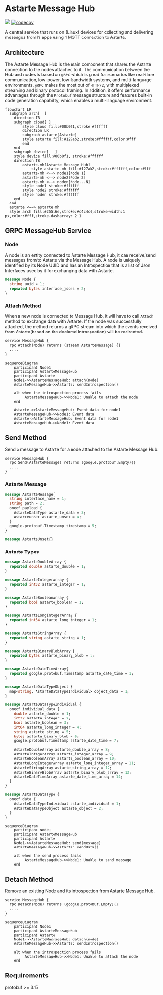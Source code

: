 <!---
  Copyright 2022 SECO Mind Srl

  SPDX-License-Identifier: Apache-2.0
-->

# Astarte Message Hub

![](https://github.com/astarte-platform/astarte-message-hub/actions/workflows/build.yaml/badge.svg?branch=master)
[![codecov](https://codecov.io/gh/astarte-platform/astarte-message-hub/branch/master/graph/badge.svg)](https://app.codecov.io/gh/astarte-message-hub)

A central service that runs on (Linux) devices for collecting and delivering messages from N apps using 1 MQTT connection to Astarte.

## Architecture
The Astarte Message Hub is the main component that shares the Astarte connection to the nodes attached to it.
The communication between the Hub and nodes is based on `gRPC` which is great for scenarios like real-time communication, low-power, low-bandwidth systems, and multi-language environments.
`gRPC` makes the most out of `HTTP/2`, with multiplexed streaming and binary protocol framing. In addition, it offers performance advantages through the `Protobuf` message structure and features built-in code generation capability, which enables a multi-language environment.

```mermaid
flowchart LR
  subgraph arch[  ]
    direction TB
    subgraph cloud[ ]
        style cloud fill:#00b0f1,stroke:#ffffff
        direction LR
        subgraph astarte[Astarte]
        style astarte fill:#127ab2,stroke:#ffffff,color:#fff
        end
    end
    subgraph device[   ]
    style device fill:#00b0f1, stroke:#ffffff
    direction TB
        astarte-mh[Astarte Message Hub]
            style astarte-mh fill:#127ab2,stroke:#ffffff,color:#fff
        astarte-mh <--> node1[Node 1]
        astarte-mh <--> node2[Node 2]
        astarte-mh <--> noden[Node...N]
        style node1 stroke:#ffffff
        style node2 stroke:#ffffff
        style noden stroke:#ffffff
    end
  end
  astarte <==> astarte-mh
  style arch fill:#25516e,stroke:#c4c4c4,stroke-width:1 px,color:#fff,stroke-dasharray: 2 1
```

## GRPC MessageHub Service
### Node
A node is an entity connected to Astarte Message Hub, it can receive/send messages from/to Astarte via the Message Hub.
A node is uniquely identified by its Node UUID and has an Introspection that is a list of Json Interfaces used by it for exchanging data with Astarte. 

``` protobuf
message Node {
  string uuid = 1;
  repeated bytes interface_jsons = 2;
}
```

### Attach Method
When a new node is connected to Message Hub, it will have to call `Attach` method to exchange data with Astarte.
If the node was successfully attached, the method returns a gRPC stream into which the events received from Astarte(based on the declared Introspection) will be redirected.

``` protobuf
service MessageHub {
  rpc Attach(Node) returns (stream AstarteMessage) {}
  ....
}
```

``` mermaid
sequenceDiagram
    participant Node1
    participant AstarteMessageHub
    participant Astarte
    Node1->>AstarteMessageHub: attach(node)
    AstarteMessageHub->>Astarte: sendIntrospection()
    
    alt when the introspection process fails
         AstarteMessageHub->>Node1: Unable to attach the node
    end
    
    Astarte->>AstarteMessageHub: Event data for node1
    AstarteMessageHub->>Node1: Event data
    Astarte->AstarteMessageHub: Event data for node1
    AstarteMessageHub->>Node1: Event data
```

## Send Method
Send a message to Astarte for a node attached to the Astarte Message Hub.

``` protobuf
service MessageHub {
  rpc Send(AstarteMessage) returns (google.protobuf.Empty){}
  ....
}
```
### Astarte Message

``` protobuf
message AstarteMessage{
  string interface_name = 1;
  string path = 2;
  oneof payload {
    AstarteDataType astarte_data = 3;
    AstarteUnset astarte_unset = 4;
  }
  google.protobuf.Timestamp timestamp = 5;
}

message AstarteUnset{}
```

### Astarte Types
``` protobuf
message AstarteDoubleArray {
  repeated double astarte_double = 1;
}

message AstarteIntegerArray {
  repeated int32 astarte_integer = 1;
}

message AstarteBooleanArray {
  repeated bool astarte_boolean = 1;
}

message AstarteLongIntegerArray {
  repeated int64 astarte_long_integer = 1;
}

message AstarteStringArray {
  repeated string astarte_string = 1;
}

message AstarteBinaryBlobArray {
  repeated bytes astarte_binary_blob = 1;
}

message AstarteDateTimeArray{
  repeated google.protobuf.Timestamp astarte_date_time = 1;
}

message AstarteDataTypeObject {
  map<string, AstarteDataTypeIndividual> object_data = 1;
}

message AstarteDataTypeIndividual {
  oneof individual_data {
    double astarte_double = 1;
    int32 astarte_integer = 2;
    bool astarte_boolean = 3;
    int64 astarte_long_integer = 4;
    string astarte_string = 5;
    bytes astarte_binary_blob = 6;
    google.protobuf.Timestamp astarte_date_time = 7;

    AstarteDoubleArray astarte_double_array = 8;
    AstarteIntegerArray astarte_integer_array = 9;
    AstarteBooleanArray astarte_boolean_array = 10;
    AstarteLongIntegerArray astarte_long_integer_array = 11;
    AstarteStringArray astarte_string_array = 12;
    AstarteBinaryBlobArray astarte_binary_blob_array = 13;
    AstarteDateTimeArray astarte_date_time_array = 14;
  }
}

message AstarteDataType {
  oneof data {
    AstarteDataTypeIndividual astarte_individual = 1;
    AstarteDataTypeObject astarte_object = 2;
  }
}
```

``` mermaid
sequenceDiagram
    participant Node1
    participant AstarteMessageHub
    participant Astarte
    Node1->>AstarteMessageHub: send(message)
    AstarteMessageHub->>Astarte: sendData()
    
    alt when the send process fails
         AstarteMessageHub->>Node1: Unable to send message
    end
```
## Detach Method
Remove an existing Node and its introspection from Astarte Message Hub.

``` protobuf
service MessageHub {
  rpc Detach(Node) returns (google.protobuf.Empty){}
  ....
}
```

```mermaid
sequenceDiagram
    participant Node1
    participant AstarteMessageHub
    participant Astarte
    Node1->>AstarteMessageHub: detach(node)
    AstarteMessageHub->>Astarte: sendIntrospection()
    
    alt when the introspection process fails
         AstarteMessageHub->>Node1: Unable to attach the node
    end
```

## Requirements
protobuf >= 3.15

